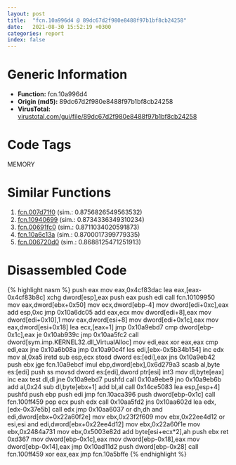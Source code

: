 ```yaml
---
layout: post
title:  "fcn.10a996d4 @ 89dc67d2f980e8488f97b1bf8cb24258"
date:   2021-08-30 15:52:19 +0300
categories: report
index: false
---
```


# Generic Information
- **Function:** fcn.10a996d4
- **Origin (md5):** 89dc67d2f980e8488f97b1bf8cb24258
- **VirusTotal:** [virustotal.com/gui/file/89dc67d2f980e8488f97b1bf8cb24258][virustotal_ref]

# Code Tags
<span class="tag" id="MEMORY">MEMORY</span>


# Similar Functions

1. [fcn.007d71f0][similar_1_ref] (sim.: 0.8756826549563532)
2. [fcn.10940699][similar_2_ref] (sim.: 0.8734336349310234)
3. [fcn.00691fc0][similar_3_ref] (sim.: 0.8711034020591873)
4. [fcn.10a6c13a][similar_4_ref] (sim.: 0.8700017399779335)
5. [fcn.006720d0][similar_5_ref] (sim.: 0.8688125471251913)


# Disassembled Code

{% highlight nasm %}
push eax
mov eax,0x4cf83dac
lea eax,[eax-0x4cf83b8c]
xchg dword[esp],eax
push eax
push edi
call fcn.10109950
mov eax,dword[ebx+0x50]
mov ecx,dword[ebp-4]
mov dword[edi+0xc],eax
add esp,0xc
jmp 0x10a6dc05
add eax,ecx
mov dword[edi+8],eax
mov dword[edi+0x10],1
mov eax,dword[esi+8]
mov dword[edi+0x1c],eax
mov eax,dword[esi+0x18]
lea ecx,[eax+1]
jmp 0x10a9ebd7
cmp dword[ebp-0x1c],eax
je 0x10ab939c
jmp 0x10aa5fc2
call dword[sym.imp.KERNEL32.dll_VirtualAlloc]
mov edi,eax
xor eax,eax
cmp edi,eax
jne 0x10a6b08a
jmp 0x10a90c4f
les edi,[ebx-0x5b34b154]
inc edx
mov al,0xa5
iretd
sub esp,ecx
stosd dword es:[edi],eax
jns 0x10a9eb42
push ebx
jge fcn.10a9ebcf
imul ebp,dword[ebx],0x6d279a3
scasb al,byte es:[edi]
push ss
movsd dword es:[edi],dword ptr[esi]
int3
mov dl,byte[eax]
inc eax
test dl,dl
jne 0x10a9ebd7
pushfd
call 0x10a9ebe9
jno 0x10a9eb6b
add al,0x24
sub dl,byte[ebx+1]
add bl,al
call 0x14ce5083
lea esp,[esp+4]
pushfd
push ebp
push edi
jmp fcn.10aca396
push dword[ebp-0x1c]
call fcn.100ff459
pop ecx
push edx
call 0x10aa5fd2
jns 0x10aa602d
lea edx,[edx-0x37e5b]
call edx
jmp 0x10aa6037
or dh,dh
and edi,dword[ebx+0x22a60f2e]
mov ebx,0x23f2f609
mov ebx,0x22ee4d12
or esi,esi
and edi,dword[ebx+0x22ee4d12]
mov ebx,0x22a60f1e
mov ebx,0x2484a731
mov ebx,0x5003e82d
add byte[esi+ecx*2],ah
push ebx
ret 0xd367
mov dword[ebp-0x1c],eax
mov dword[ebp-0x18],eax
mov dword[ebp-0x14],eax
jmp 0x10ad11d2
push dword[ebp-0x28]
call fcn.100ff459
xor eax,eax
jmp fcn.10a5bffe
{% endhighlight %}


[similar_1_ref]: /report/fcn.007d71f0@a5905e3c253c25bbaf727a1a18fe8ed1
[similar_2_ref]: /report/fcn.10940699@89dc67d2f980e8488f97b1bf8cb24258
[similar_3_ref]: /report/fcn.00691fc0@c92f0480e2fbc88393d2c65c08a235e0
[similar_4_ref]: /report/fcn.10a6c13a@89dc67d2f980e8488f97b1bf8cb24258
[similar_5_ref]: /report/fcn.006720d0@a5905e3c253c25bbaf727a1a18fe8ed1
[virustotal_ref]: https://www.virustotal.com/gui/file/89dc67d2f980e8488f97b1bf8cb24258